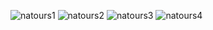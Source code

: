 ![natours1](https://user-images.githubusercontent.com/89273258/222612808-ae79a7e8-7953-4eb0-9f02-c9a4866b9e6a.gif)
![natours2](https://user-images.githubusercontent.com/89273258/222612813-c392ee4e-4f02-45bd-9d3f-1c14e2e0dace.gif)
![natours3](https://user-images.githubusercontent.com/89273258/222612821-8394cd6c-175b-4d1d-a44f-e5bf14537159.gif)
![natours4](https://user-images.githubusercontent.com/89273258/222612830-b5f323b2-0dba-4631-9b79-d76fbc9df9fd.gif)
